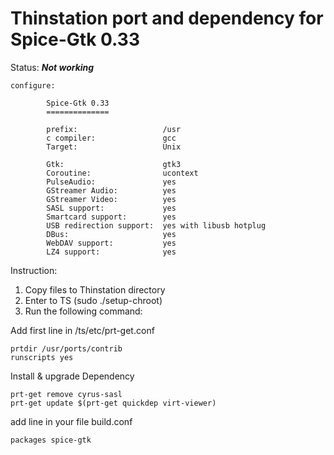 # Thinstation port and dependency for Spice-Gtk 0.33

Status: ***Not working***



```
configure:

        Spice-Gtk 0.33
        ==============

        prefix:                   /usr
        c compiler:               gcc
        Target:                   Unix

        Gtk:                      gtk3
        Coroutine:                ucontext
        PulseAudio:               yes
        GStreamer Audio:          yes
        GStreamer Video:          yes
        SASL support:             yes
        Smartcard support:        yes
        USB redirection support:  yes with libusb hotplug
        DBus:                     yes
        WebDAV support:           yes
        LZ4 support:              yes
```


Instruction:

1. Copy files to Thinstation directory
2. Enter to TS (sudo ./setup-chroot)
3. Run the following command:

Add first line in /ts/etc/prt-get.conf
```
prtdir /usr/ports/contrib
runscripts yes
```

Install & upgrade Dependency
```
prt-get remove cyrus-sasl
prt-get update $(prt-get quickdep virt-viewer)
```

add line in your file build.conf
```
packages spice-gtk
```

